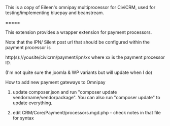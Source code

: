 This is a copy of Eileen's omnipay multiprocessor for CiviCRM, used for testing/implementing bluepay and beanstream.

=====

This extension provides a wrapper extension for payment processors.

Note that the IPN/ Silent post url that should be configured within the payment processor is

http(s)://yousite/civicrm/payment/ipn/xx where xx is the payment processor ID.

(I'm not quite sure the joomla & WP variants but will update when I do)

How to add new payment gateways to Omnipay


1) update composer.json and run "composer update vendorname/vendorpackage". You can also run "composer update" to update everything.


2) edit CRM/Core/Payment/processors.mgd.php - check notes in that file for syntax

